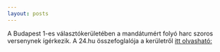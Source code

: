 ```yaml
---
layout: posts
---
```


A Budapest 1-es választókerületében a mandátumért folyó harc szoros versenynek ígérkezik. A 24.hu összefoglalója a kerületről [itt olvasható:](https://24.hu/csatater)


